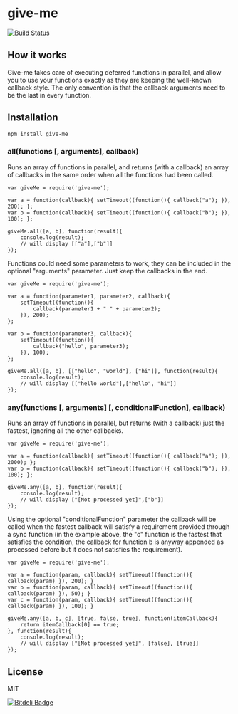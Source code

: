give-me
=============
[![Build Status](https://secure.travis-ci.org/matteofigus/give-me.png?branch=master)](http://travis-ci.org/matteofigus/give-me)

## How it works

Give-me takes care of executing deferred functions in parallel, and allow you to use your functions exactly as they are keeping the well-known callback style. The only convention is that the callback arguments need to be the last in every function.

## Installation

	npm install give-me

### all(functions [, arguments], callback)

Runs an array of functions in parallel, and returns (with a callback) an array of callbacks in the same order when all the functions had been called.

	var giveMe = require('give-me');

	var a = function(callback){ setTimeout((function(){ callback("a"); }), 200); };
	var b = function(callback){ setTimeout((function(){ callback("b"); }), 100); };

	giveMe.all([a, b], function(result){
		console.log(result);
		// will display [["a"],["b"]]
	});

Functions could need some parameters to work, they can be included in the optional "arguments" parameter. Just keep the callbacks in the end.

	var giveMe = require('give-me');

	var a = function(parameter1, parameter2, callback){ 
		setTimeout((function(){ 
			callback(parameter1 + " " + parameter2);
		}), 200); 
	};

	var b = function(parameter3, callback){ 
		setTimeout((function(){ 
			callback("hello", parameter3);
		}), 100); 
	};

	giveMe.all([a, b], [["hello", "world"], ["hi"]], function(result){
		console.log(result);
		// will display [["hello world"],["hello", "hi"]]
	});


### any(functions [, arguments] [, conditionalFunction], callback)
	
Runs an array of functions in parallel, but returns (with a callback) just the fastest, ignoring all the other callbacks.

	var giveMe = require('give-me');
  
    var a = function(callback){ setTimeout((function(){ callback("a"); }), 2000); };
    var b = function(callback){ setTimeout((function(){ callback("b"); }), 100); };

    giveMe.any([a, b], function(result){
    	console.log(result);
    	// will display ["[Not processed yet]",["b"]]
    });

	
Using the optional "conditionalFunction" parameter the callback will be called when the fastest callback will satisfy a requirement provided through a sync function (in the example above, the "c" function is the fastest that satisfies the condition, the callback for function b is anyway appended as processed before but it does not satisfies the requirement).

	var giveMe = require('give-me');
  
    var a = function(param, callback){ setTimeout((function(){ callback(param) }), 200); }
    var b = function(param, callback){ setTimeout((function(){ callback(param) }), 50); }
    var c = function(param, callback){ setTimeout((function(){ callback(param) }), 100); }

    giveMe.any([a, b, c], [true, false, true], function(itemCallback){
    	return itemCallback[0] == true;
    }, function(result){
    	console.log(result);
    	// will display ["[Not processed yet]", [false], [true]]
    });

## License

MIT

[![Bitdeli Badge](https://d2weczhvl823v0.cloudfront.net/matteofigus/give-me/trend.png)](https://bitdeli.com/free "Bitdeli Badge")

